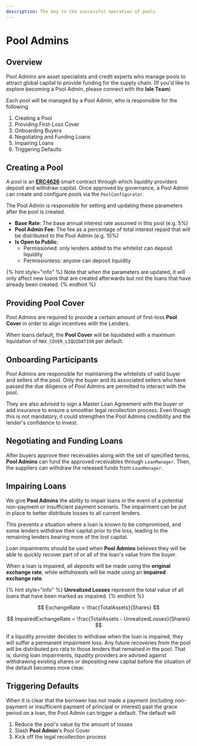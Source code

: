 ```yaml
---
description: The key to the successful operation of pools
---
```


# Pool Admins

## Overview

Pool Admins are asset specialists and credit experts who manage pools to attract global capital to  provide funding for the supply chain. (If you'd like to explore becoming a Pool Admin, please connect with the **Isle Team**)

Each pool will be managed by a Pool Admin, who is responsible for the following

1. Creating a Pool
2. Providing First-Loss Cover
3. Onboarding Buyers
4. Negotiating and Funding Loans
5. Impairing Loans
6. Triggering Defaults

## Creating a Pool

A pool is an [**ERC4626**](https://erc4626.info/) smart contract through which liquidity providers deposit and withdraw capital. Once approved by governance, a Pool Admin can create and configure pools via the `PoolConfigurator`.

The Pool Admin is responsible for setting and updating these parameters after the pool is created.

* **Base Rate**: The base annual interest rate assumed in this pool (e.g. 5%)
* **Pool Admin Fee**: The fee as a percentage of total interest repaid that will be distributed to the Pool Admin (e.g. 10%)
* **Is Open to Public**:&#x20;
  * Permissioned: only lenders added to the whitelist can deposit liquidity
  * Permissionless: anyone can deposit liquidity &#x20;

{% hint style="info" %}
Note that when the parameters are updated, it will only affect new loans that are created afterwards but not the loans that have already been created.
{% endhint %}

## Providing Pool Cover

Pool Admins are required to provide a certain amount of first-loss **Pool Cover** in order to align incentives with the Lenders.

When loans default, the **Pool Cover** will be liquidated with a maximum liquidation of `MAX_COVER_LIQUIDATION` per default.

## Onboarding Participants

Pool Admins are responsible for maintaining the whitelists of valid buyer and sellers of the pool. Only the buyer and its associated sellers who have passed the due diligence of Pool Admins are permitted to interact with the pool.

They are also advised to sign a Master Loan Agreement with the buyer or add insurance to ensure a smoother legal recollection process. Even though this is not mandatory, it could strengthen the Pool Admins credibility and the lender's confidence to invest.

## Negotiating and Funding Loans

After buyers approve their receivables along with the set of specified terms, **Pool Admins** can fund the approved receivables through `LoanManager`. Then, the suppliers can withdraw the released funds from `LoanManager`.&#x20;

## Impairing Loans

We give **Pool Admins** the ability to impair loans in the event of a potential non-payment or insufficient payment scenario. The impairment can be put in place to better distribute losses to all current lenders.

This prevents a situation where a loan is known to be compromised, and some lenders withdraw their capital prior to the loss, leading to the remaining lenders bearing more of the lost capital.

Loan impairments should be used when **Pool Admins** believes they will be able to quickly recover part of or all of the loan's value from the buyer.

When a loan is impaired, all _deposits_ will be made using the **original exchange rate**, while _withdrawals_ will be made using an **impaired exchange rate**.

{% hint style="info" %}
**Unrealized Losses** represent the total value of all loans that have been marked as impaired.
{% endhint %}

$$
ExchangeRate = \frac{TotalAssets}{Shares}
$$

$$
ImpairedExchangeRate = \frac{TotalAssets - UnrealizedLosses}{Shares}
$$

If a liquidity provider decides to withdraw when the loan is impaired, they will suffer a permanent impairment loss. Any future recoveries from the pool will be distributed pro rata to those lenders that remained in the pool. That is, during loan impairments, liquidity providers are advised against withdrawing existing shares or depositing new capital before the situation of the default becomes more clear.

## Triggering Defaults

When it is clear that the borrower has not made a payment (including non-payment or insufficient payment of principal or interest) past the grace period on a loan, the Pool Admin can trigger a default. The default will

1. Reduce the pool's value by the amount of losses
2. Slash **Pool Admin**'s Pool Cover
3. Kick off the legal recollection process
